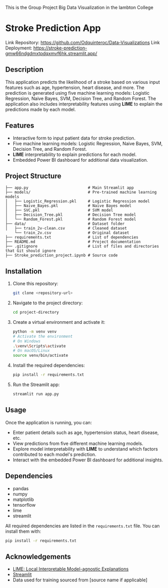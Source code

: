 This is the Group Project Big Data Visualization in the lambton College

# Stroke Prediction App

Link Repository: https://github.com/Odquinteroc/Data-Visualizations
Link Deployment: https://stroke-prediction-gmw66ndgdmxtpdqxmvf6hk.streamlit.app/

## Description

This application predicts the likelihood of a stroke based on various input features such as age, hypertension, heart disease, and more. The prediction is generated using five machine learning models: Logistic Regression, Naive Bayes, SVM, Decision Tree, and Random Forest. The application also includes interpretability features using **LIME** to explain the predictions made by each model.

## Features
- Interactive form to input patient data for stroke prediction.
- Five machine learning models: Logistic Regression, Naive Bayes, SVM, Decision Tree, and Random Forest.
- **LIME** interpretability to explain predictions for each model.
- Embedded Power BI dashboard for additional data visualization.

## Project Structure
```
├── app.py                          # Main Streamlit app
├── models/                         # Pre-trained machine learning models
│   ├── Logistic_Regression.pkl     # Logistic Regression model
│   ├── Naive_Bayes.pkl             # Naive Bayes model
│   ├── SVC.pkl                     # SVM model
│   ├── Decision_Tree.pkl           # Decision Tree model
│   └── Random_Forest.pkl           # Random Forest model
├── data/                           # Dataset folder
│   ├── train_2v-clean.csv          # Cleaned dataset
    └── train_2v.csv                # Original dataset  
├── requirements.txt                # List of dependencies
├── README.md                       # Project documentation
├── .gitignore                      # List of files and directories that Git should ignore 
├── Stroke_prediction_project.ipynb # Source code
```

## Installation

1. Clone this repository:
   ```bash
   git clone <repository-url>
   ```

2. Navigate to the project directory:
   ```bash
   cd project-directory
   ```

3. Create a virtual environment and activate it:
   ```bash
   python -m venv venv
   # Activate the environment
   # On Windows
   .\venv\Scripts\activate
   # On macOS/Linux
   source venv/bin/activate
   ```

4. Install the required dependencies:
   ```bash
   pip install -r requirements.txt
   ```

5. Run the Streamlit app:
   ```bash
   streamlit run app.py
   ```

## Usage

Once the application is running, you can:
- Enter patient details such as age, hypertension status, heart disease, etc.
- View predictions from five different machine learning models.
- Explore model interpretability with **LIME** to understand which factors contributed to each model's prediction.
- Interact with the embedded Power BI dashboard for additional insights.

## Dependencies

- pandas
- numpy
- matplotlib
- tensorflow
- lime
- streamlit

All required dependencies are listed in the `requirements.txt` file. You can install them with:
```bash
pip install -r requirements.txt
```

## Acknowledgements

- [LIME: Local Interpretable Model-agnostic Explanations](https://github.com/marcotcr/lime)
- [Streamlit](https://www.streamlit.io/)
- Data used for training sourced from [source name if applicable]